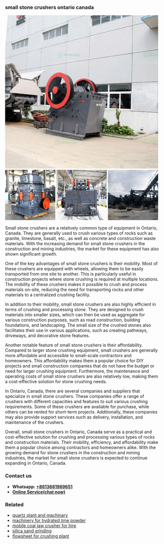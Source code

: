 <h3>small stone crushers ontario canada</h3><img src='1704857091.jpg' alt=''><p>Small stone crushers are a relatively common type of equipment in Ontario, Canada. They are generally used to crush various types of rocks such as granite, limestone, basalt, etc., as well as concrete and construction waste materials. With the increasing demand for small stone crushers in the construction and mining industries, the market for these equipment has also shown significant growth.</p><p>One of the key advantages of small stone crushers is their mobility. Most of these crushers are equipped with wheels, allowing them to be easily transported from one site to another. This is particularly useful in construction projects where stone crushing is required at multiple locations. The mobility of these crushers makes it possible to crush and process materials on-site, reducing the need for transporting rocks and other materials to a centralized crushing facility.</p><p>In addition to their mobility, small stone crushers are also highly efficient in terms of crushing and processing stone. They are designed to crush materials into smaller sizes, which can then be used as aggregate for various construction purposes, such as road construction, building foundations, and landscaping. The small size of the crushed stones also facilitates their use in various applications, such as creating pathways, driveways, and decorative stone features.</p><p>Another notable feature of small stone crushers is their affordability. Compared to larger stone crushing equipment, small crushers are generally more affordable and accessible to small-scale contractors and homeowners. This affordability makes them a popular choice for DIY projects and small construction companies that do not have the budget or need for larger crushing equipment. Furthermore, the maintenance and operating costs of small stone crushers are also relatively low, making them a cost-effective solution for stone crushing needs.</p><p>In Ontario, Canada, there are several companies and suppliers that specialize in small stone crushers. These companies offer a range of crushers with different capacities and features to suit various crushing requirements. Some of these crushers are available for purchase, while others can be rented for short-term projects. Additionally, these companies may also provide support services such as delivery, installation, and maintenance of the crushers.</p><p>Overall, small stone crushers in Ontario, Canada serve as a practical and cost-effective solution for crushing and processing various types of rocks and construction materials. Their mobility, efficiency, and affordability make them a popular choice among contractors and homeowners alike. With the growing demand for stone crushers in the construction and mining industries, the market for small stone crushers is expected to continue expanding in Ontario, Canada.</p><h3>Contact us</h3><ul><li><strong>Whatsapp:&nbsp;<a href="https://wa.me/8613661969651">+8613661969651</a></strong></li><li><a href="https://swt.shibang-china.com/?git&amp;zhl&amp;small stone crushers ontario canada"><strong>Online Service(chat now)</strong></a></li></ul><h3>Related</h3><ul><li><a href='quartz plant and machinary.md'>quartz plant and machinary</a></li><li><a href='machinery for hydrated lime powder.md'>machinery for hydrated lime powder</a></li><li><a href='mobile coal jaw crusher for hire.md'>mobile coal jaw crusher for hire</a></li><li><a href='silica sand grinding.md'>silica sand grinding</a></li><li><a href='flowsheet for crushing plant.md'>flowsheet for crushing plant</a></li></ul>